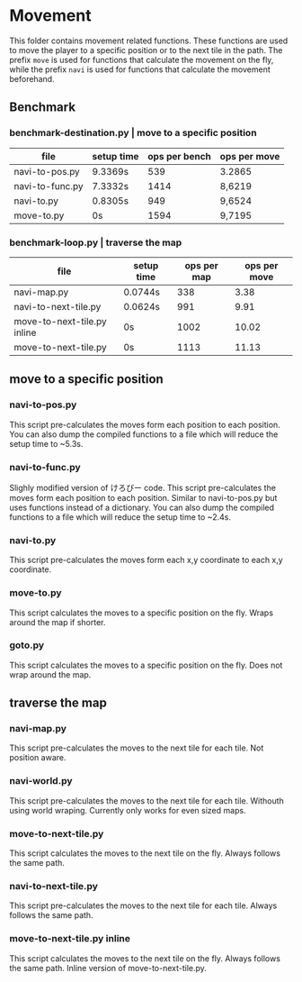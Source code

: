 # Movement
This folder contains movement related functions. These functions are used to move the player to a specific position or to the next tile in the path. The prefix `move` is used for functions that calculate the movement on the fly, while the prefix `navi` is used for functions that calculate the movement beforehand.


## Benchmark

### benchmark-destination.py | move to a specific position
| file                       | setup time | ops per bench | ops per move |
| -------------------------- | ---------- | ------------- | ------------ |
| navi-to-pos.py             | 9.3369s    |  539          |  3.2865      |
| navi-to-func.py            | 7.3332s    | 1414          |  8,6219      |
| navi-to.py                 | 0.8305s    |  949          |  9,6524      |
| move-to.py                 | 0s         | 1594          |  9,7195      |


### benchmark-loop.py | traverse the map
| file                        | setup time | ops per map | ops per move |
| --------------------------- | ---------- | ----------- | ------------ |
| navi-map.py                 | 0.0744s    |  338        |  3.38        |
| navi-to-next-tile.py        | 0.0624s    |  991        |  9.91        |
| move-to-next-tile.py inline | 0s         | 1002        | 10.02        |
| move-to-next-tile.py        | 0s         | 1113        | 11.13        |


## move to a specific position

### navi-to-pos.py
This script pre-calculates the moves form each position to each position. You can also dump the compiled functions to a file which will reduce the setup time to ~5.3s.

### navi-to-func.py
Slighly modified version of けろびー code.
This script pre-calculates the moves form each position to each position. Similar to navi-to-pos.py but uses functions instead of a dictionary. You can also dump the compiled functions to a file which will reduce the setup time to ~2.4s.

### navi-to.py
This script pre-calculates the moves form each x,y coordinate to each x,y coordinate.

### move-to.py
This script calculates the moves to a specific position on the fly. Wraps around the map if shorter.

### goto.py
This script calculates the moves to a specific position on the fly. Does not wrap around the map.


## traverse the map

### navi-map.py
This script pre-calculates the moves to the next tile for each tile. Not position aware.

### navi-world.py
This script pre-calculates the moves to the next tile for each tile. Withouth using world wraping. Currently only works for even sized maps.

### move-to-next-tile.py
This script calculates the moves to the next tile on the fly. Always follows the same path.

### navi-to-next-tile.py
This script pre-calculates the moves to the next tile for each tile. Always follows the same path.

### move-to-next-tile.py inline
This script calculates the moves to the next tile on the fly. Always follows the same path. Inline version of move-to-next-tile.py.
